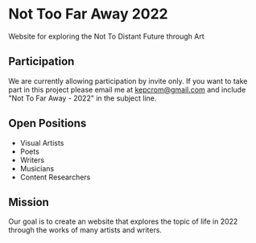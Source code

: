 Not Too Far Away 2022
=====
Website for exploring the Not To Distant Future through Art

Participation
-----
We are currently allowing participation by invite only. 
If you want to take part in this project please email me at kepcrom@gmail.com and include "Not To Far Away - 2022" in the subject line.


Open Positions
-----
* Visual Artists
* Poets
* Writers
* Musicians
* Content Researchers

Mission
-----
Our goal is to create an website that explores the topic of life in 2022 through the works of many artists and writers.
